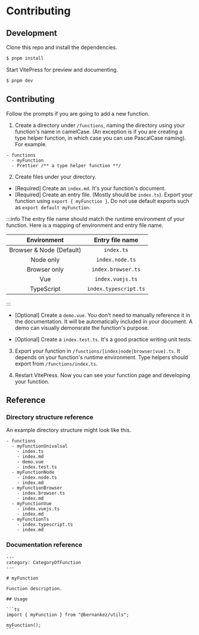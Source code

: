# Contributing

## Development

Clone this repo and install the dependencies.

```bash
$ pnpm install
```

Start VitePress for preview and documenting.

```bash
$ pnpm dev
```

## Contributing

Follow the prompts if you are going to add a new function.

1. Create a directory under `/functions`, naming the directory using your function's name in camelCase. (An exception is if you are creating a type helper function, in which case you can use PascalCase naming). For example.

```
- functions
  - myFunction
  - Prettier /** a type helper function **/
```

2. Create files under your directory.
- [Required] Create an `index.md`. It's your function's document.
- [Required] Create an entry file. (Mostly should be `index.ts`). Export your function using `export { myFunction }`. Do not use default exports such as `export default myFunction`.

:::info
The entry file name should match the runtime environment of your function. Here is a mapping of environment and entry file name.

|Environment|Entry file name|
|:--:|:--:|
| Browser & Node (Default) | `index.ts`|
| Node only | `index.node.ts` |
| Browser only | `index.browser.ts` |
| Vue | `index.vuejs.ts` |
| TypeScript | `index.typescript.ts` |
:::

- [Optional] Create a `demo.vue`. You don't need to manually reference it in the documentation. It will be automatically included in your document. A demo can visually demonsrate the function's purpose.

- [Optional] Create a `index.test.ts`. It's a good practice writing unit tests.

3. Export your function in `/functions/[index|node|browser|vue].ts`. It depends on your function's runtime environment. Type helpers should export from `/functions/index.ts`.

4. Restart VitePress. Now you can see your function page and developing your function.

## Reference

### Directory structure reference

An example directory structure might look like this.
```
- functions
  - myFunctionUnivalsal
    - index.ts
    - index.md
    - demo.vue
    - index.test.ts
  - myFunctionNode
    - index.node.ts
    - index.md
  - myFunctionBrowser
    - index.browser.ts
    - index.md
  - myFunctionVue
    - index.vuejs.ts
    - index.md
  - myFunctionTs
    - index.typescript.ts
    - index.md
```

### Documentation reference

``````
---
category: CategoryOfFunction
---

# myFunction

Function description.

## Usage

```ts
import { myFunction } from "@bernankez/utils";

myFunction();
```

``````